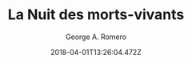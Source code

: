 ---
tmdb_id: '10331'
title: La Nuit des morts-vivants
original_title: Night of the Living Dead
author: George A. Romero
img_name: laNuitDesMortsVivants.jpg
release_date: '1968-10-01'
runtime: '01:40:00'
synopsis: >-
  Chaque année, Barbara et Johnny vont fleurir la tombe de leur père. La route
  est longue, les environs du cimetière déserts. Peu enclin à prier, Johnny se
  souvient du temps où il était enfant et où il s'amusait à effrayer sa soeur en
  répétant d'une voix grave : "Ils arrivent pour te chercher, Barbara."La nuit
  tombe. Soudain, un homme étrange apparaît. Il s'approche de Barbara puis
  attaque Johnny, qui tombe et est laissé pour mort. Terrorisée, Barbara
  s'enfuit et se réfugie dans une maison de campagne. Elle y trouve Ben, ainsi
  que d'autres fugitifs. La radio leur apprend alors la terrible nouvelle : des
  morts s'attaquent aux vivants.
category:
- Films
tags: 
- Épouvante-Horreur
youtube_url: 'https://www.youtube.com/watch?v=1RJ8DyjiNBo'
vimeo_url: ''
archive_url: ''
cast: 'Duane Jones,Judith O''Dea,Karl Hardman,Marilyn Eastman,Keith Wayne'
crew: >-
  George A. Romero,John A. Russo,Russell Streiner,George A. Romero,George A.
  Romero
imdb_id: tt0063350
adult: 'false'
date: '2018-04-01T13:26:04.472Z'
---